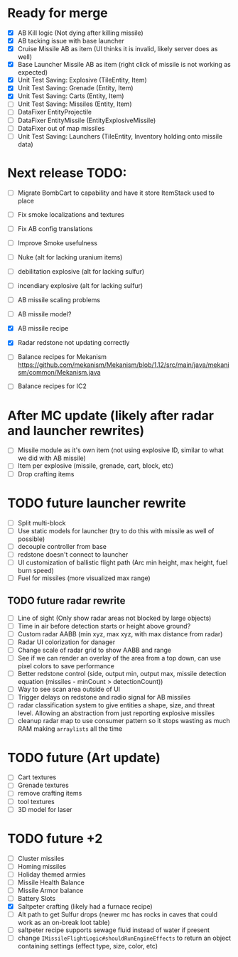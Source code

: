 # Ready for merge

- [X] AB Kill logic (Not dying after killing missile)
- [X] AB tacking issue with base launcher
- [X] Cruise Missile AB as item (UI thinks it is invalid, likely server does as well)
- [X] Base Launcher Missile AB as item (right click of missile is not working as expected)
- [X] Unit Test Saving: Explosive (TileEntity, Item)
- [X] Unit Test Saving: Grenade (Entity, Item)
- [X] Unit Test Saving: Carts (Entity, Item)
- [ ] Unit Test Saving: Missiles (Entity, Item)
- [ ] DataFixer EntityProjectile
- [ ] DataFixer EntityMissile (EntityExplosiveMissile)
- [ ] DataFixer out of map missiles
- [ ] Unit Test Saving: Launchers (TileEntity, Inventory holding onto missile data)

# Next release TODO:

- [ ] Migrate BombCart to capability and have it store ItemStack used to place
- [ ] Fix smoke localizations and textures
- [ ] Fix AB config translations
- [ ] Improve Smoke usefulness
- [ ] Nuke (alt for lacking uranium items)
- [ ] debilitation explosive (alt for lacking sulfur)
- [ ] incendiary explosive (alt for lacking sulfur)
- [ ] AB missile scaling problems
- [ ] AB missile model?
- [X] AB missile recipe
- [X] Radar redstone not updating correctly
- [ ] Balance recipes for Mekanism https://github.com/mekanism/Mekanism/blob/1.12/src/main/java/mekanism/common/Mekanism.java
- [ ] Balance recipes for IC2


# After MC update (likely after radar and launcher rewrites)

- [ ] Missile module as it's own item (not using explosive ID, similar to what we did with AB missile)
- [ ] Item per explosive (missile, grenade, cart, block, etc)
- [ ] Drop crafting items

# TODO future launcher rewrite

- [ ] Split multi-block
- [ ] Use static models for launcher (try to do this with missile as well of possible)
- [ ] decouple controller from base
- [ ] redstone doesn't connect to launcher
- [ ] UI customization of ballistic flight path (Arc min height, max height, fuel burn speed)
- [ ] Fuel for missiles (more visualized max range)

## TODO future radar rewrite

- [ ] Line of sight (Only show radar areas not blocked by large objects)
- [ ] Time in air before detection starts or height above ground?
- [ ] Custom radar AABB (min xyz, max xyz, with max distance from radar)
- [ ] Radar UI colorization for danager
- [ ] Change scale of radar grid to show AABB and range
- [ ] See if we can render an overlay of the area from a top down, can use pixel colors to save performance
- [ ] Better redstone control (side, output min, output max, missile detection equation (missiles - minCount > detectionCount))
- [ ] Way to see scan area outside of UI
- [ ] Trigger delays on redstone and radio signal for AB missiles
- [ ] radar classification system to give entities a shape, size, and threat level. Allowing an abstraction from just reporting explosive missiles
- [ ] cleanup radar map to use consumer pattern so it stops wasting as much RAM making `arraylists` all the time

# TODO future (Art update)

- [ ] Cart textures
- [ ] Grenade textures
- [ ] remove crafting items
- [ ] tool textures
- [ ] 3D model for laser

# TODO future +2

- [ ] Cluster missiles
- [ ] Homing missiles
- [ ] Holiday themed armies
- [ ] Missile Health Balance
- [ ] Missile Armor balance
- [ ] Battery Slots
- [X] Saltpeter crafting (likely had a furnace recipe)
- [ ] Alt path to get Sulfur drops (newer mc has rocks in caves that could work as an on-break loot table)
- [ ] saltpeter recipe supports sewage fluid instead of water if present
- [ ] change `IMissileFlightLogic#shouldRunEngineEffects` to return an object containing settings (effect type, size, color, etc)